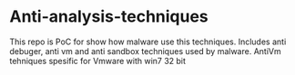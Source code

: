 # Anti-analysis-techniques
This repo is PoC for show how malware use this techniques.
Includes anti debuger, anti vm and anti sandbox techniques used by malware.
AntiVm tehniques spesific for Vmware with win7 32 bit
